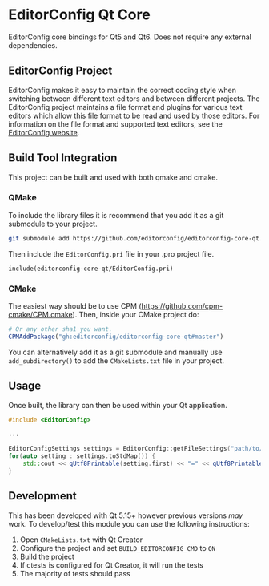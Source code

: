 # EditorConfig Qt Core

EditorConfig core bindings for Qt5 and Qt6. Does not require any external dependencies.

## EditorConfig Project

EditorConfig makes it easy to maintain the correct coding style when switching
between different text editors and between different projects.  The
EditorConfig project maintains a file format and plugins for various text
editors which allow this file format to be read and used by those editors.  For
information on the file format and supported text editors, see the
[EditorConfig website](https://editorconfig.org).

## Build Tool Integration

This project can be built and used with both qmake and cmake.

### QMake

To include the library files it is recommend that you add it as a git submodule to your project.

```bash
git submodule add https://github.com/editorconfig/editorconfig-core-qt.git editorconfig-core-qt
```

Then include the `EditorConfig.pri` file in your .pro project file.

```qmake
include(editorconfig-core-qt/EditorConfig.pri)
```

### CMake

The easiest way should be to use CPM (https://github.com/cpm-cmake/CPM.cmake). Then, inside your CMake project do:

```CMake
# Or any other sha1 you want.
CPMAddPackage("gh:editorconfig/editorconfig-core-qt#master")
```

You can alternatively add it as a git submodule and manually use `add_subdirectory()` to add the `CMakeLists.txt` file in your project.

## Usage
Once built, the library can then be used within your Qt application.

```c++
#include <EditorConfig>

...

EditorConfigSettings settings = EditorConfig::getFileSettings("path/to/myfile.txt");
for(auto setting : settings.toStdMap()) {
    std::cout << qUtf8Printable(setting.first) << "=" << qUtf8Printable(setting.second) << std::endl;
}
```

## Development

This has been developed with Qt 5.15+ however previous versions *may* work. To develop/test this module you can use the following instructions:

1. Open `CMakeLists.txt` with Qt Creator
1. Configure the project and set `BUILD_EDITORCONFIG_CMD` to `ON`
1. Build the project
1. If ctests is configured for Qt Creator, it will run the tests
1. The majority of tests should pass
